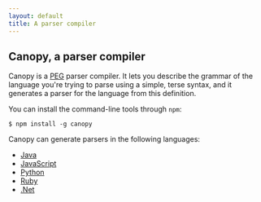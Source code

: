 ```yaml
---
layout: default
title: A parser compiler
---
```


## Canopy, a parser compiler

Canopy is a [PEG](http://en.wikipedia.org/wiki/Parsing_expression_grammar)
parser compiler. It lets you describe the grammar of the language you're trying
to parse using a simple, terse syntax, and it generates a parser for the
language from this definition.

You can install the command-line tools through `npm`:

    $ npm install -g canopy

Canopy can generate parsers in the following languages:

* [Java](/langs/java.html)
* [JavaScript](/langs/javascript.html)
* [Python](/langs/python.html)
* [Ruby](/langs/ruby.html)
* [.Net](/langs/cs.html)

